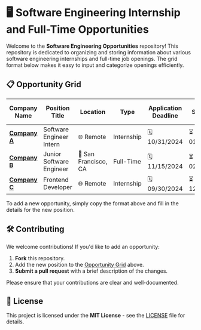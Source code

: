# 🖥️ Software Engineering Internship and Full-Time Opportunities

Welcome to the **Software Engineering Opportunities** repository! This repository is dedicated to organizing and storing information about various software engineering internships and full-time job openings. The grid format below makes it easy to input and categorize openings efficiently.

## 📋 Opportunity Grid

| **Company Name** | **Position Title**          | **Location**           | **Type**       | **Application Deadline** | **Start Date** | **Link to Apply**  |
| ---------------- | --------------------------- | ---------------------- | -------------- | ------------------------ | -------------- | ------------------ |
| [**Company A**](#) | Software Engineer Intern    | 🌐 Remote               | Internship     | 🗓️ 10/31/2024             | ⏳ 01/15/2025  | [**Apply Here**](#) |
| [**Company B**](#) | Junior Software Engineer    | 📍 San Francisco, CA    | Full-Time      | 🗓️ 11/15/2024             | ⏳ 02/01/2025  | [**Apply Here**](#) |
| [**Company C**](#) | Frontend Developer          | 🌐 Remote               | Internship     | 🗓️ 09/30/2024             | ⏳ 12/01/2024  | [**Apply Here**](#) |

To add a new opportunity, simply copy the format above and fill in the details for the new position.

## 🛠️ Contributing

We welcome contributions! If you'd like to add an opportunity:

1. **Fork** this repository.
2. Add the new position to the [Opportunity Grid](#opportunity-grid) above.
3. **Submit a pull request** with a brief description of the changes.

Please ensure that your contributions are clear and well-documented.

## 📜 License

This project is licensed under the **MIT License** - see the [LICENSE](LICENSE) file for details.

